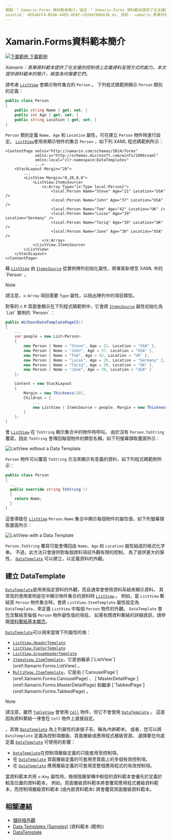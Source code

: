 ```yaml
---
標題：「 Xamarin.Forms 資料範本簡介」描述：「 Xamarin.Forms 資料範本提供了在支援的控制項上定義資料呈現的功能。 本文提供資料範本的簡介，檢查為何需要它們。」
assetid： 4ED4ACF4-BE4A-44ED-8EAF-C03947B8663B ms. 技術： xamarin-表單作者： davidbritch ms. author： dabritch ms. 日期：09/11/2017 否-loc： [ Xamarin.Forms ， Xamarin.Essentials ]
---
```


# <a name="introduction-to-xamarinforms-data-templates"></a>Xamarin.Forms資料範本簡介

[![下載範例 ](~/media/shared/download.png) 下載範例](https://docs.microsoft.com/samples/xamarin/xamarin-forms-samples/templates-datatemplates)

_Xamarin：表單資料範本提供了在支援的控制項上定義資料呈現方式的能力。本文提供資料範本的簡介，檢查為何需要它們。_

請考慮 [`ListView`](xref:Xamarin.Forms.ListView) 會顯示物件集合的 `Person` 。 下列程式碼範例顯示 `Person` 類別的定義：

```csharp
public class Person
{
    public string Name { get; set; }
    public int Age { get; set; }
    public string Location { get; set; }
}
```

`Person` 類別定義 `Name`、`Age` 和 `Location` 屬性，可在建立 `Person` 物件時進行設定。 [`ListView`](xref:Xamarin.Forms.ListView)會用來顯示物件的集合 `Person` ，如下列 XAML 程式碼範例所示：

```xaml
<ContentPage xmlns="http://xamarin.com/schemas/2014/forms"
             xmlns:x="http://schemas.microsoft.com/winfx/2009/xaml"
             xmlns:local="clr-namespace:DataTemplates"
             ...>
    <StackLayout Margin="20">
        ...
        <ListView Margin="0,20,0,0">
            <ListView.ItemsSource>
                <x:Array Type="{x:Type local:Person}">
                    <local:Person Name="Steve" Age="21" Location="USA" />
                    <local:Person Name="John" Age="37" Location="USA" />
                    <local:Person Name="Tom" Age="42" Location="UK" />
                    <local:Person Name="Lucas" Age="29" Location="Germany" />
                    <local:Person Name="Tariq" Age="39" Location="UK" />
                    <local:Person Name="Jane" Age="30" Location="USA" />
                </x:Array>
            </ListView.ItemsSource>
        </ListView>
    </StackLayout>
</ContentPage>
```

藉 [`ListView`](xref:Xamarin.Forms.ListView) 由 [`ItemsSource`](xref:Xamarin.Forms.ItemsView`1.ItemsSource) 從實例陣列初始化屬性，將專案新增至 XAML 中的 `Person` 。

> [!NOTE]
> 請注意，`x:Array` 項目需要 `Type` 屬性，以指出陣列中的項目類型。

對等的 c # 頁面會顯示在下列程式碼範例中，它會將 [`ItemsSource`](xref:Xamarin.Forms.ItemsView`1.ItemsSource) 屬性初始化為 `List` 實例的 `Person` ：

```csharp
public WithoutDataTemplatePageCS()
{
    ...
    var people = new List<Person>
    {
        new Person { Name = "Steve", Age = 21, Location = "USA" },
        new Person { Name = "John", Age = 37, Location = "USA" },
        new Person { Name = "Tom", Age = 42, Location = "UK" },
        new Person { Name = "Lucas", Age = 29, Location = "Germany" },
        new Person { Name = "Tariq", Age = 39, Location = "UK" },
        new Person { Name = "Jane", Age = 30, Location = "USA" }
    };

    Content = new StackLayout
    {
        Margin = new Thickness(20),
        Children = {
            ...
            new ListView { ItemsSource = people, Margin = new Thickness(0, 20, 0, 0) }
        }
    };
}
```

會 [`ListView`](xref:Xamarin.Forms.ListView) 在 `ToString` 顯示集合中的物件時呼叫。 由於沒有 `Person.ToString` 覆寫，因此 `ToString` 會傳回每個物件的類型名稱，如下列螢幕擷取畫面所示：

![](introduction-images/no-data-template.png "ListView without a Data Template")

`Person` 物件可以覆寫 `ToString` 方法來顯示有意義的資料，如下列程式碼範例所示：

```csharp
public class Person
{
  ...
  public override string ToString ()
  {
    return Name;
  }
}
```

這會導致在 [`ListView`](xref:Xamarin.Forms.ListView) `Person.Name` 集合中顯示每個物件的屬性值，如下列螢幕擷取畫面所示：

![](introduction-images/override-tostring.png "ListView with a Data Template")

`Person.ToString` 覆寫可能會傳回由 `Name`、`Age` 和 `Location` 屬性組成的格式化字串。 不過，此方法只會提供對每個資料項目外觀有限的控制。 為了提供更大的彈性， [`DataTemplate`](xref:Xamarin.Forms.DataTemplate) 可以建立，以定義資料的外觀。

## <a name="creating-a-datatemplate"></a>建立 DataTemplate

[`DataTemplate`](xref:Xamarin.Forms.DataTemplate)是用來指定資料的外觀，而且通常會使用資料系結來顯示資料。 其常見的使用案例是在中顯示物件集合的資料時 [`ListView`](xref:Xamarin.Forms.ListView) 。 例如，當 `ListView` 繫結至 `Person` 物件集合時，會將 `ListView.ItemTemplate` 屬性設定為 `DataTemplate`，來定義 `ListView` 中每個 `Person` 物件的外觀。 `DataTemplate` 會包含繫結至每個 `Person` 物件屬性值的項目。 如需有關資料繫結的詳細資訊，請參閱[資料繫結基本概念](~/xamarin-forms/xaml/xaml-basics/data-binding-basics.md)。

[`DataTemplate`](xref:Xamarin.Forms.DataTemplate)可以用來當做下列屬性的值：

- [`ListView.HeaderTemplate`](xref:Xamarin.Forms.ListView.HeaderTemplate)
- [`ListView.FooterTemplate`](xref:Xamarin.Forms.ListView.FooterTemplate)
- [`ListView.GroupHeaderTemplate`](xref:Xamarin.Forms.ListView.GroupHeaderTemplate)
- [`ItemsView.ItemTemplate`](xref:Xamarin.Forms.ItemsView`1)，它是由繼承 [`ListView`](xref:Xamarin.Forms.ListView) 。
- [`MultiPage.ItemTemplate`](xref:Xamarin.Forms.MultiPage`1)，它是由 [`CarouselPage`](xref:Xamarin.Forms.CarouselPage) 、 [`MasterDetailPage`](xref:Xamarin.Forms.MasterDetailPage) 和繼承 [`TabbedPage`](xref:Xamarin.Forms.TabbedPage) 。

> [!NOTE]
> 請注意，雖然 [`TableView`](xref:Xamarin.Forms.TableView) 會使用 [`Cell`](xref:Xamarin.Forms.Cell) 物件，但它不會使用 [`DataTemplate`](xref:Xamarin.Forms.DataTemplate) 。 這是因為資料繫結一律會在 `Cell` 物件上直接設定。

，其做 [`DataTemplate`](xref:Xamarin.Forms.DataTemplate) 為上列屬性的直接子系，稱為*內嵌範本*。 或者，您可以將 `DataTemplate` 定義為控制項層級、頁面層級或應用程式層級資源。 選擇要在何處定義 [`DataTemplate`](xref:Xamarin.Forms.DataTemplate) 可使用的影響：

- [`DataTemplate`](xref:Xamarin.Forms.DataTemplate)在控制項層級定義的只能套用至控制項。
- 在 [`DataTemplate`](xref:Xamarin.Forms.DataTemplate) 頁面層級定義的可套用至頁面上的多個有效控制項。
- 在 [`DataTemplate`](xref:Xamarin.Forms.DataTemplate) 應用層級定義的可套用至整個應用程式的有效控制項。

當資料範本共用 `x:Key` 屬性時，檢視階層架構中較低的資料範本會優先於定義於較高位置的資料範本。 例如，頁面層級資料範本將會覆寫應用程式層級資料範本，而控制項層級資料範本 (或內嵌資料範本) 將會覆寫頁面層級資料範本。

## <a name="related-links"></a>相關連結

- [儲存格外觀](~/xamarin-forms/user-interface/listview/customizing-cell-appearance.md)
- [Data Templates (Samples)](https://docs.microsoft.com/samples/xamarin/xamarin-forms-samples/templates-datatemplates) (資料範本 (範例))
- [DataTemplate](xref:Xamarin.Forms.DataTemplate)
